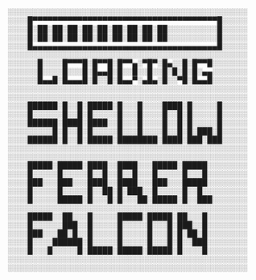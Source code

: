 ░░░░░░░░░░░░░░░░░░░░░░░░░░░░░░░░░░░░░░░░░░░░░░░░
░░░░█▀▀▀▀▀▀▀▀▀▀▀▀▀▀▀▀▀▀▀▀▀▀▀▀▀▀▀▀▀▀▀▀▀▀▀▀▀█░░░░░
░░░░█░██░██░██░██░██░██░██░██░██░░░░░░░░░░█░░░░░
░░░░█░██░██░██░██░██░██░██░██░██░░░░░░░░░░█░░░░░
░░░░█▄▄▄▄▄▄▄▄▄▄▄▄▄▄▄▄▄▄▄▄▄▄▄▄▄▄▄▄▄▄▄▄▄▄▄▄▄█░░░░░
░░░░░░░░░░░░░░░░░░░░░░░░░░░░░░░░░░░░░░░░░░░░░░░░
░░░░░░█░░░░█▀▀▀█░█▀▀█░█▀▀▄░▀█▀░█▄░░█░█▀▀█░░░░░░░
░░░░░░█░░░░█░░░█░█▄▄█░█░░█░░█░░█░█░█░█░▄▄░░░░░░░
░░░░░░█▄▄█░█▄▄▄█░█░░█░█▄▄▀░▄█▄░█░░▀█░█▄▄█░░░░░░░
░░░░░░░░░░░░░░░░░░░░░░░░░░░░░░░░░░░░░░░░░░░░░░░░
░░░░░░░░░░░░░░░░░░░░░░░░░░░░░░░░░░░░░░░░░░░░░░░░
░░░░██████░█░░█░█████░█░░░█░░░░████░█░░░░░█░░░░░
░░░░█░░░░░░█░░█░█░░░░░█░░░█░░░░█░░█░█░░░░░█░░░░░
░░░░██████░████░████░░█░░░█░░░░█░░█░█░░░░░█░░░░░
░░░░░░░░░█░█░░█░█░░░░░█░░░█░░░░█░░█░█░███░█░░░░░
░░░░██████░█░░█░█████░████████░████░███░███░░░░░
░░░░░░░░░░░░░░░░░░░░░░░░░░░░░░░░░░░░░░░░░░░░░░░░
░░░░░░░░░░░░░░░░░░░░░░░░░░░░░░░░░░░░░░░░░░░░░░░░
░░░░█████░█████░████░░████░░░█████░█████░░░░░░░░
░░░░█░░░░░█░░░░░█░░█░░█░░█░░░█░░░░░█░░░█░░░░░░░░
░░░░███░░░███░░░████░░████░░░███░░░█████░░░░░░░░
░░░░█░░░░░█░░░░░█░░██░█░███░░█░░░░░█░░█░░░░░░░░░
░░░░█░░░░░█████░█░░░█░█░░░██░█████░█░░███░░░░░░░
░░░░░░░░░░░░░░░░░░░░░░░░░░░░░░░░░░░░░░░░░░░░░░░░
░░░░█████░░██░░░█░░░░░█████░█████░██░░░█░░░░░░░░
░░░░█░░░░░░███░░█░░░░░█░░░░░█░░░█░███░░█░░░░░░░░
░░░░███░░░██░█░░█░░░░░█░░░░░█░░░█░█░██░█░░░░░░░░
░░░░█░░░░██████░█░░░░░█░░░░░█░░░█░█░░███░░░░░░░░
░░░░█░░░█░░░░░█░█████░█████░█████░█░░░░█░░░░░░░░
░░░░░░░░░░░░░░░░░░░░░░░░░░░░░░░░░░░░░░░░░░░░░░░░
░░░░░░░░░░░░░░░░░░░░░░░░░░░░░░░░░░░░░░░░░░░░░░░░
